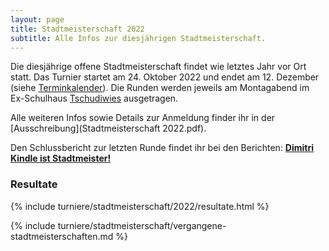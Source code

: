 ```yaml
---
layout: page
title: Stadtmeisterschaft 2022
subtitle: Alle Infos zur diesjährigen Stadtmeisterschaft.
---
```


Die diesjährige offene Stadtmeisterschaft findet wie letztes Jahr vor Ort statt. Das Turnier startet am 24. Oktober 2022 und endet am 12. Dezember (siehe [Terminkalender](/terminkalender)). Die Runden werden jeweils am Montagabend im Ex-Schulhaus [Tschudiwies](/info) ausgetragen.

Alle weiteren Infos sowie Details zur Anmeldung finder ihr in der [Ausschreibung](Stadtmeisterschaft 2022.pdf).

Den Schlussbericht zur letzten Runde findet ihr bei den Berichten: **[Dimitri Kindle ist Stadtmeister!](/2022-12-12-stadtmeisterschaft-2022-schlussbericht)** 

### Resultate

{% include turniere/stadtmeisterschaft/2022/resultate.html %}

{% include turniere/stadtmeisterschaft/vergangene-stadtmeisterschaften.md %}
